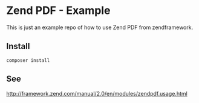 # Zend PDF - Example
This is just an example repo of how to use Zend PDF from zendframework.

## Install
```
composer install
```

## See
http://framework.zend.com/manual/2.0/en/modules/zendpdf.usage.html
